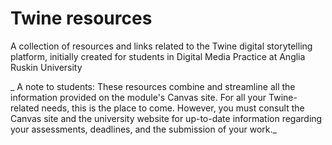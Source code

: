 # Twine resources
A collection of resources and links related to the Twine digital storytelling platform, initially created for students in Digital Media Practice at Anglia Ruskin University

_ A note to students: These resources combine and streamline all the information provided on the module's Canvas site. For all your Twine-related needs, this is the place to come. However, you must consult the Canvas site and the university website for up-to-date information regarding your assessments, deadlines, and the submission of your work._
